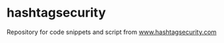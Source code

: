 hashtagsecurity
===============

Repository for code snippets and script from www.hashtagsecurity.com
